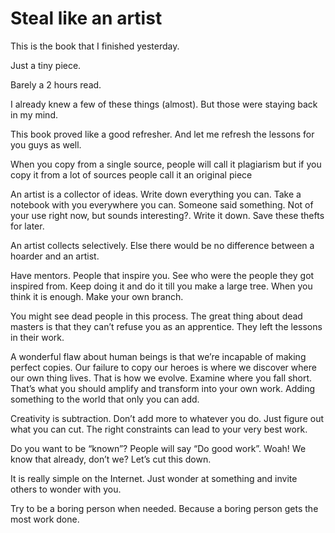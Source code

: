 # Steal like an artist

This is the book that I finished yesterday. 

Just a tiny piece. 

Barely a 2 hours read.

I already knew a few of these things (almost). But those were staying back in my mind. 

This book proved like a good refresher. And let me refresh the lessons for you guys as well. 

When you copy from a single source, people will call it plagiarism but if you copy it from a lot of sources people call it an original piece

An artist is a collector of ideas. Write down everything you can. Take a notebook with you everywhere you can. Someone said something. Not of your use right now, but sounds interesting?. Write it down. Save these thefts for later. 

An artist collects selectively. Else there would be no difference between a hoarder and an artist. 

Have mentors. People that inspire you. See who were the people they got inspired from. Keep doing it and do it till you make a large tree. When you think it is enough. Make your own branch.

You might see dead people in this process. The great thing about dead masters is that they can’t refuse you as an apprentice. They left the lessons in their work.

A wonderful flaw about human beings is that we’re incapable of making perfect copies. Our failure to copy our heroes is where we discover where our own thing lives. That is how we evolve. Examine where you fall short. That’s what you should amplify and transform into your own
work. Adding something to the world that only you can add.

Creativity is subtraction. Don’t add more to whatever you do. Just figure out what you can cut. The right constraints can lead to your very best work.

Do you want to be “known”? People will say “Do good work”. Woah! We know that already, don’t we? Let’s cut this down. 

It is really simple on the Internet. Just wonder at something and invite others to wonder with you.

Try to be a boring person when needed. Because a boring person gets the most work done.